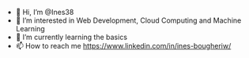 - 👋 Hi, I’m @Ines38
- 👀 I’m interested in Web Development, Cloud Computing and Machine Learning
- 🌱 I’m currently learning the basics
- 📫 How to reach me https://www.linkedin.com/in/ines-bougheriw/ 

<!---
Ines38/Ines38 is a ✨ special ✨ repository because its `README.md` (this file) appears on your GitHub profile.
You can click the Preview link to take a look at your changes.
--->
